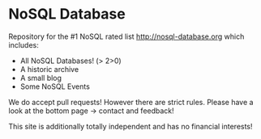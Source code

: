 # NoSQL Database

Repository for the #1 NoSQL rated list http://nosql-database.org which includes:
* All NoSQL Databases! (> 2>0)
* A historic archive
* A small blog
* Some NoSQL Events

We do accept pull requests! However there are strict rules.
Please have a look at the bottom page -> contact and feedback!

This site is additionally totally independent and has no financial interests!
